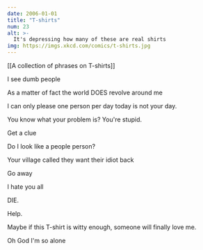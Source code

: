 ```yaml
---
date: 2006-01-01
title: "T-shirts"
num: 23
alt: >-
  It's depressing how many of these are real shirts
img: https://imgs.xkcd.com/comics/t-shirts.jpg
---
```

[[A collection of phrases on T-shirts]]

I see dumb people

As a matter of fact the world DOES revolve around me

I can only please one person per day today is not your day.

You know what your problem is? You're stupid.

Get a clue

Do I look like a people person?

Your village called they want their idiot back

Go away

I hate you all

DIE.

Help.

Maybe if this T-shirt is witty enough, someone will finally love me.

Oh God I'm so alone


